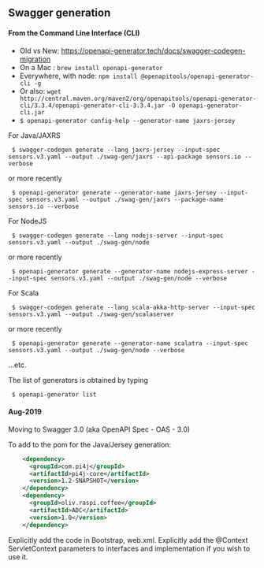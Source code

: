## Swagger generation

#### From the Command Line Interface (CLI)
- Old vs New: <https://openapi-generator.tech/docs/swagger-codegen-migration>
- On a Mac : `brew install openapi-generator`
- Everywhere, with node: `npm install @openapitools/openapi-generator-cli -g`
- Or also: `wget http://central.maven.org/maven2/org/openapitools/openapi-generator-cli/3.3.4/openapi-generator-cli-3.3.4.jar -O openapi-generator-cli.jar`
- `$ openapi-generator config-help --generator-name jaxrs-jersey`

For Java/JAXRS
```
 $ swagger-codegen generate --lang jaxrs-jersey --input-spec sensors.v3.yaml --output ./swag-gen/jaxrs --api-package sensors.io --verbose
```
or more recently
```
 $ openapi-generator generate --generator-name jaxrs-jersey --input-spec sensors.v3.yaml --output ./swag-gen/jaxrs --package-name sensors.io --verbose
```

For NodeJS
```
 $ swagger-codegen generate --lang nodejs-server --input-spec sensors.v3.yaml --output ./swag-gen/node
```
or more recently
```
 $ openapi-generator generate --generator-name nodejs-express-server --input-spec sensors.v3.yaml --output ./swag-gen/node --verbose
```

For Scala
```
 $ swagger-codegen generate --lang scala-akka-http-server --input-spec sensors.v3.yaml --output ./swag-gen/scalaserver
```
or more recently
```
 $ openapi-generator generate --generator-name scalatra --input-spec sensors.v3.yaml --output ./swag-gen/node --verbose
```
...etc.

The list of generators is obtained by typing
```
 $ openapi-generator list
``` 
 
#### Aug-2019
Moving to Swagger 3.0 (aka OpenAPI Spec - OAS - 3.0)

To add to the pom for the Java/Jersey generation:
```xml
    <dependency>
      <groupId>com.pi4j</groupId>
      <artifactId>pi4j-core</artifactId>
      <version>1.2-SNAPSHOT</version>
    </dependency>
    <dependency>
      <groupId>oliv.raspi.coffee</groupId>
      <artifactId>ADC</artifactId>
      <version>1.0</version>
    </dependency>
```

Explicitly add the code in Bootstrap, web.xml.
Explicitly add the @Context ServletContext parameters to interfaces and implementation if you wish to use it.
